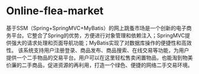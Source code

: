 # Online-flea-market
基于SSM（Spring+SpringMVC+MyBatis）的网上跳蚤市场是一个创新的电子商务平台。它整合了Spring的优势，方便进行对象管理和依赖注入；SpringMVC提供强大的请求处理和页面导航功能；MyBatis实现了对数据库操作的便捷性和高效性。  该系统支持用户注册登录、商品发布、商品搜索、在线交易等功能，为用户提供一个二手物品的交易平台。用户可以在这里轻松售卖闲置物品，也能淘到物美价廉的二手商品，促进资源的再利用，打造一个绿色、便捷的网络二手交易环境。
